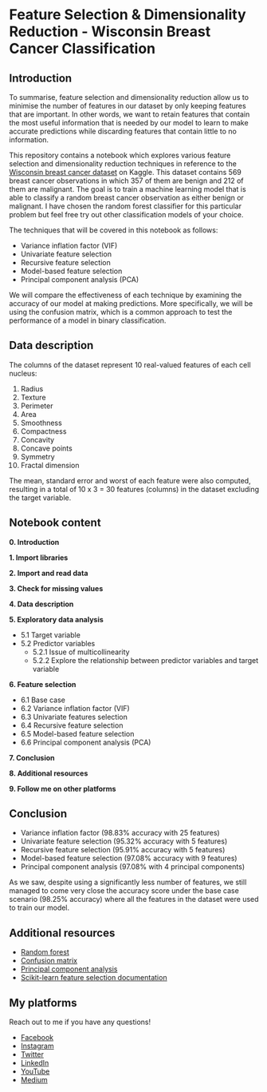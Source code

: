 # Feature Selection & Dimensionality Reduction - Wisconsin Breast Cancer Classification

## Introduction
To summarise, feature selection and dimensionality reduction allow us to minimise the number of features in our dataset by only keeping features that are important. In other words, we want to retain features that contain the most useful information that is needed by our model to learn to make accurate predictions while discarding features that contain little to no information.

This repository contains a notebook which explores various feature selection and dimensionality reduction techniques in reference to the [Wisconsin breast cancer dataset](https://www.kaggle.com/uciml/breast-cancer-wisconsin-data) on Kaggle. This dataset contains 569 breast cancer observations in which 357 of them are benign and 212 of them are malignant. The goal is to train a machine learning model that is able to classify a random breast cancer observation as either benign or malignant. I have chosen the random forest classifier for this particular problem but feel free try out other classification models of your choice.

The techniques that will be covered in this notebook as follows:

- Variance inflation factor (VIF)
- Univariate feature selection
- Recursive feature selection
- Model-based feature selection
- Principal component analysis (PCA)

We will compare the effectiveness of each technique by examining the accuracy of our model at making predictions. More specifically, we will be using the confusion matrix, which is a common approach to test the performance of a model in binary classification.

## Data description
The columns of the dataset represent 10 real-valued features of each cell nucleus:

1. Radius
2. Texture
3. Perimeter
4. Area
5. Smoothness 
6. Compactness
7. Concavity
8. Concave points
9. Symmetry
10. Fractal dimension

The mean, standard error and worst of each feature were also computed, resulting in a total of 10 x 3 = 30 features (columns) in the dataset excluding the target variable.


## Notebook content
**0. Introduction**

**1. Import libraries**

**2. Import and read data**

**3. Check for missing values**

**4. Data description**

**5. Exploratory data analysis**
- 5.1 Target variable
- 5.2 Predictor variables
  - 5.2.1 Issue of multicollinearity
  -  5.2.2 Explore the relationship between predictor variables and target variable

**6. Feature selection**
- 6.1 Base case
- 6.2 Variance inflation factor (VIF)
- 6.3 Univariate features selection
- 6.4 Recursive feature selection
- 6.5 Model-based feature selection
- 6.6 Principal component analysis (PCA)

**7. Conclusion**

**8. Additional resources**

**9. Follow me on other platforms**

## Conclusion
- Variance inflation factor (98.83% accuracy with 25 features)
- Univariate feature selection (95.32% accuracy with 5 features)
- Recursive feature selection (95.91% accuracy with 5 features)
- Model-based feature selection (97.08% accuracy with 9 features)
- Principal component analysis (97.08% with 4 principal components)

As we saw, despite using a significantly less number of features, we still managed to come very close the accuracy score under the base case scenario (98.25% accuracy) where all the features in the dataset were used to train our model. 

## Additional resources
- [Random forest](https://www.youtube.com/watch?v=J4Wdy0Wc_xQ)
- [Confusion matrix](https://www.youtube.com/watch?v=8Oog7TXHvFY&t=1681s)
- [Principal component analysis](https://www.youtube.com/watch?v=FgakZw6K1QQ)
- [Scikit-learn feature selection documentation](https://scikit-learn.org/stable/modules/feature_selection.html)

## My platforms
Reach out to me if you have any questions!
- [Facebook](https://www.facebook.com/chongjason914)
- [Instagram](https://www.instagram.com/chongjason914)
- [Twitter](https://www.twitter.com/chongjason914)
- [LinkedIn](https://www.linkedin.com/in/chongjason914)
- [YouTube](https://www.youtube.com/channel/UCQXiCnjatxiAKgWjoUlM-Xg?view_as=subscriber)
- [Medium](https://www.medium.com/@chongjason)
